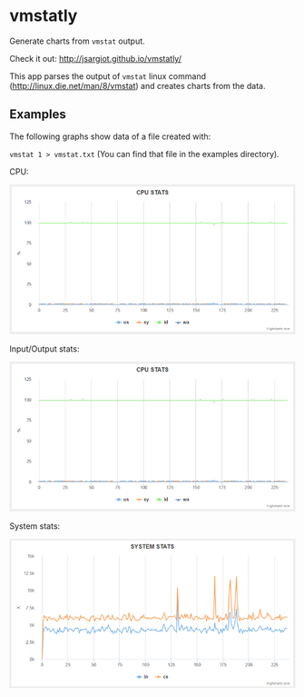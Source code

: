 # vmstatly

Generate charts from `vmstat` output.

Check it out: http://jsargiot.github.io/vmstatly/

This app parses the output of `vmstat` linux command (http://linux.die.net/man/8/vmstat) and creates charts from the data.

## Examples

The following graphs show data of a file created with:

`vmstat 1 > vmstat.txt` (You can find that file in the examples directory).

CPU:

![cpu_stats](img/cpu_stats.png)

Input/Output stats:

![io_stats](img/cpu_stats.png)

System stats:

![sys_stats](img/sys_stats.png)